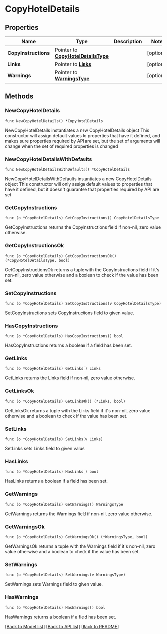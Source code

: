 # CopyHotelDetails

## Properties

Name | Type | Description | Notes
------------ | ------------- | ------------- | -------------
**CopyInstructions** | Pointer to [**CopyHotelDetailsType**](CopyHotelDetailsType.md) |  | [optional] 
**Links** | Pointer to [**Links**](Links.md) |  | [optional] 
**Warnings** | Pointer to [**WarningsType**](WarningsType.md) |  | [optional] 

## Methods

### NewCopyHotelDetails

`func NewCopyHotelDetails() *CopyHotelDetails`

NewCopyHotelDetails instantiates a new CopyHotelDetails object
This constructor will assign default values to properties that have it defined,
and makes sure properties required by API are set, but the set of arguments
will change when the set of required properties is changed

### NewCopyHotelDetailsWithDefaults

`func NewCopyHotelDetailsWithDefaults() *CopyHotelDetails`

NewCopyHotelDetailsWithDefaults instantiates a new CopyHotelDetails object
This constructor will only assign default values to properties that have it defined,
but it doesn't guarantee that properties required by API are set

### GetCopyInstructions

`func (o *CopyHotelDetails) GetCopyInstructions() CopyHotelDetailsType`

GetCopyInstructions returns the CopyInstructions field if non-nil, zero value otherwise.

### GetCopyInstructionsOk

`func (o *CopyHotelDetails) GetCopyInstructionsOk() (*CopyHotelDetailsType, bool)`

GetCopyInstructionsOk returns a tuple with the CopyInstructions field if it's non-nil, zero value otherwise
and a boolean to check if the value has been set.

### SetCopyInstructions

`func (o *CopyHotelDetails) SetCopyInstructions(v CopyHotelDetailsType)`

SetCopyInstructions sets CopyInstructions field to given value.

### HasCopyInstructions

`func (o *CopyHotelDetails) HasCopyInstructions() bool`

HasCopyInstructions returns a boolean if a field has been set.

### GetLinks

`func (o *CopyHotelDetails) GetLinks() Links`

GetLinks returns the Links field if non-nil, zero value otherwise.

### GetLinksOk

`func (o *CopyHotelDetails) GetLinksOk() (*Links, bool)`

GetLinksOk returns a tuple with the Links field if it's non-nil, zero value otherwise
and a boolean to check if the value has been set.

### SetLinks

`func (o *CopyHotelDetails) SetLinks(v Links)`

SetLinks sets Links field to given value.

### HasLinks

`func (o *CopyHotelDetails) HasLinks() bool`

HasLinks returns a boolean if a field has been set.

### GetWarnings

`func (o *CopyHotelDetails) GetWarnings() WarningsType`

GetWarnings returns the Warnings field if non-nil, zero value otherwise.

### GetWarningsOk

`func (o *CopyHotelDetails) GetWarningsOk() (*WarningsType, bool)`

GetWarningsOk returns a tuple with the Warnings field if it's non-nil, zero value otherwise
and a boolean to check if the value has been set.

### SetWarnings

`func (o *CopyHotelDetails) SetWarnings(v WarningsType)`

SetWarnings sets Warnings field to given value.

### HasWarnings

`func (o *CopyHotelDetails) HasWarnings() bool`

HasWarnings returns a boolean if a field has been set.


[[Back to Model list]](../README.md#documentation-for-models) [[Back to API list]](../README.md#documentation-for-api-endpoints) [[Back to README]](../README.md)


